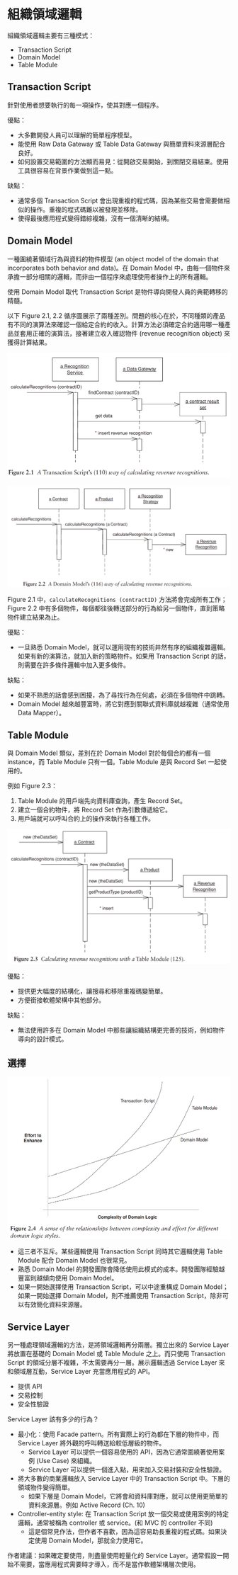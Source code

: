 # 組織領域邏輯

組織領域邏輯主要有三種模式：

- Transaction Script
- Domain Model
- Table Module

## Transaction Script

針對使用者想要執行的每一項操作，使其對應一個程序。

優點：

- 大多數開發人員可以理解的簡單程序模型。
- 能使用 Raw Data Gateway 或 Table Data Gateway 與簡單資料來源層配合良好。
- 如何設置交易範圍的方法顯而易見：從開啟交易開始，到關閉交易結束。使用工具很容易在背景作業做到這一點。

缺點：

- 通常多個 Transaction Script 會出現重複的程式碼，因為某些交易會需要做相似的操作。重複的程式碼難以被發現並移除。
- 使得最後應用程式變得錯綜複雜，沒有一個清晰的結構。

## Domain Model

一種圍繞著領域行為與資料的物件模型 (an object model of the domain that incorporates both behavior and data)。在 Domain Model 中，由每一個物件來承擔一部分相關的邏輯，而非由一個程序來處理使用者操作上的所有邏輯。

使用 Domain Model 取代 Transaction Script 是物件導向開發人員的典範轉移的精髓。

以下 Figure 2.1, 2.2 循序圖展示了兩種差別。問題的核心在於，不同種類的產品有不同的演算法來確認一個給定合約的收入。計算方法必須確定合約適用哪一種產品並套用正確的演算法，接著建立收入確認物件 (revenue recognition object) 來獲得計算結果。

![](../assets/images/2.1.png)

![](../assets/images/2.2.png)

Figure 2.1 中，`calculateRecognitions (contractID)` 方法將會完成所有工作；Figure 2.2 中有多個物件，每個都往後轉送部分的行為給另一個物件，直到策略物件建立結果為止。

優點：

- 一旦熟悉 Domain Model，就可以運用現有的技術井然有序的組織複雜邏輯。如果有新的演算法，就加入新的策略物件。如果用 Transaction Script 的話，則需要在許多條件邏輯中加入更多條件。

缺點：

- 如果不熟悉的話會感到困擾，為了尋找行為在何處，必須在多個物件中跳轉。
- Domain Model 越來越豐富時，將它對應到關聯式資料庫就越複雜（通常使用 Data Mapper）。

## Table Module

與 Domain Model 類似，差別在於 Domain Model 對於每個合約都有一個 instance，而 Table Module 只有一個。Table Module 是與 Record Set 一起使用的。

例如 Figure 2.3：

1. Table Module 的用戶端先向資料庫查詢，產生 Record Set。
2. 建立一個合約物件，將 Record Set 作為引數傳遞給它。
3. 用戶端就可以呼叫合約上的操作來執行各種工作。

![](../assets/images/2.3.png)

優點：

- 提供更大幅度的結構化，讓搜尋和移除重複碼變簡單。
- 方便銜接軟體架構中其他部分。

缺點：

- 無法使用許多在 Domain Model 中那些讓組織結構更完善的技術，例如物件導向的設計模式。

## 選擇

![](../assets/images/2.4.png)

- 這三者不互斥。某些邏輯使用 Transaction Script 同時其它邏輯使用 Table Module 配合 Domain Model 也很常見。
- 熟悉 Domain Model 的開發團隊會降低使用此模式的成本。開發團隊經驗越豐富則越傾向使用 Domain Model。
- 如果一開始選擇使用 Transaction Script，可以中途重構成 Domain Model；如果一開始選擇 Domain Model，則不推薦使用 Transaction Script，除非可以有效簡化資料來源層。

## Service Layer

另一種處理領域邏輯的方法，是將領域邏輯再分兩層。獨立出來的 Service Layer 將放置在基礎的 Domain Model 或 Table Module 之上。而只使用 Transaction Script 的領域分層不複雜，不太需要再分一層。展示邏輯透過 Service Layer 來和領域層互動，Service Layer 充當應用程式的 API。

- 提供 API
- 交易控制
- 安全性驗證

Service Layer 該有多少的行為？

- 最小化：使用 Facade pattern。所有實際上的行為都在下層的物件中，而 Service Layer 將外觀的呼叫轉送給較低層級的物件。
    - Service Layer 可以提供一個容易使用的 API，因為它通常圍繞著使用案例 (Use Case) 來組織。
    - Service Layer 可以提供一個進入點，用來加入交易封裝和安全性驗證。
- 將大多數的商業邏輯放入 Service Layer 中的 Transaction Script 中。下層的領域物件變得簡單。
    - 如果下層是 Domain Model，它將會和資料庫對應，就可以使用更簡單的資料來源層。例如 Active Record (Ch. 10)
- Controller-entity style: 在 Transaction Script 放一個交易或使用案例的特定邏輯，通常被稱為 controller 或 service。(和 MVC 的 controller 不同)
    - 這是個常見作法，但作者不喜歡，因為這容易助長重複的程式碼。如果決定使用 Domain Model，那就全力使用它。

作者建議：如果確定要使用，則盡量使用輕量化的 Service Layer。通常假設一開始不需要，當應用程式需要時才導入，而不是當作軟體架構層次使用。



